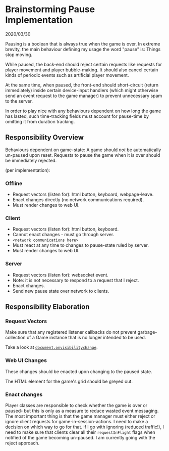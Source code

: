 
# Brainstorming Pause Implementation

2020/03/30

Pausing is a boolean that is always true when the game is over. In extreme brevity, the main behaviour defining my usage the word "pause" is: Things stop moving.

While paused, the back-end should reject certain requests like requests for player movement and player bubble-making. It should also cancel certain kinds of periodic events such as artificial player movement.

At the same time, when paused, the front-end should short-circuit (return immediately) inside certain device-input handlers (which might otherwise send an event request to the game manager) to prevent unnecessary spam to the server.

In order to play nice with any behaviours dependent on how long the game has lasted, such time-tracking fields must account for pause-time by omitting it from duration tracking.

## Responsibility Overview

Behaviours dependent on game-state: A game should _not_ be automatically un-paused upon reset. Requests to pause the game when it is over should be immediately rejected.

(per implementation):

### Offline

- Request vectors (listen for): html button, keyboard, webpage-leave.
- Enact changes directly (no network communications required).
- Must render changes to web UI.

### Client

- Request vectors (listen for): html button, keyboard.
- Cannot enact changes - must go through server.
- `<network communications here>`
- Must react at any time to changes to pause-state ruled by server.
- Must render changes to web UI.

### Server

- Request vectors (listen for): websocket event.
- Note: it is not necessary to respond to a request that I reject.
- Enact changes.
- Send new pause state over network to clients.

## Responsibility Elaboration

### Request Vectors

Make sure that any registered listener callbacks do not prevent garbage-collection of a Game instance that is no longer intended to be used.

Take a look at [`document.onvisibilitychange`](https://developer.mozilla.org/en-US/docs/Web/API/Page_Visibility_API).

### Web UI Changes

These changes should be enacted upon changing to the paused state.

The HTML element for the game's grid should be greyed out.

### Enact changes

Player classes are responsible to check whether the game is over or paused- but this is only as a measure to reduce wasted event messaging. The most important thing is that the game manager must either reject or ignore client requests for game-in-session-actions. I need to make a decision on which way to go for that. If I go with ignoring (reduced traffic!), I need to make sure that clients clear all their `requestInFlight` flags when notified of the game becoming un-paused. I am currently going with the reject approach.
